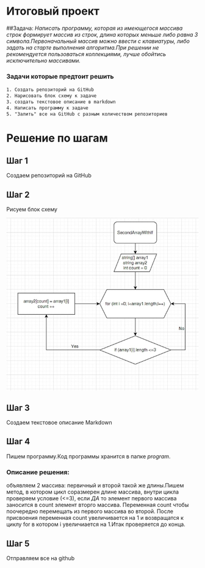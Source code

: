 # Итоговый проект 
##Задача:
*Написать программу, которая из имеющегося массива строк формирует массив из строк, длина которых меньше либо равна 3 символа.Первоначальный массив можно ввести с клавиатуры, либо задать на старте выполнения алгоритма.При решении не рекомендуется пользоваться коллекциями, лучше обойтись исключительно массивами.*

### Задачи которые предтоит решить 
    1. Создать репозиторий на GitHub
    2. Нарисовать блок схему к задаче
    3. создать текстовое описание в markdown
    4. Написать программу к задаче
    5. "Залить" все на GitHub с разным количеством репозиториев

# Решение по шагам
## Шаг 1
Создаем репозиторий на GitHub 

## Шаг 2
Рисуем блок схему 

![блок схема](https://github.com/Churbaeva/1/blob/main/Final.jpg)

## Шаг 3 
Создаем текстовое описание Markdown

## Шаг 4

Пишем программу.Код программы хранится в папке *program*.
### Описание решения: 
объявляем 2 массива: первичный и второй такой же длины.Пишем метод, в котором цикл соразмерен длине массива, внутри цикла проверяем условие (<=3), если *ДА* то элемент первого массива заносится в count элемент вторго массива. Переменная count чтобы поочередно перемещать из первого массива во второй. После присвоения переменная count увеличивается на 1 и возвращатся к циклу for в котором i увеличиается на 1.Итак проверяется до конца.

## Шаг 5
 Отправляем все на github